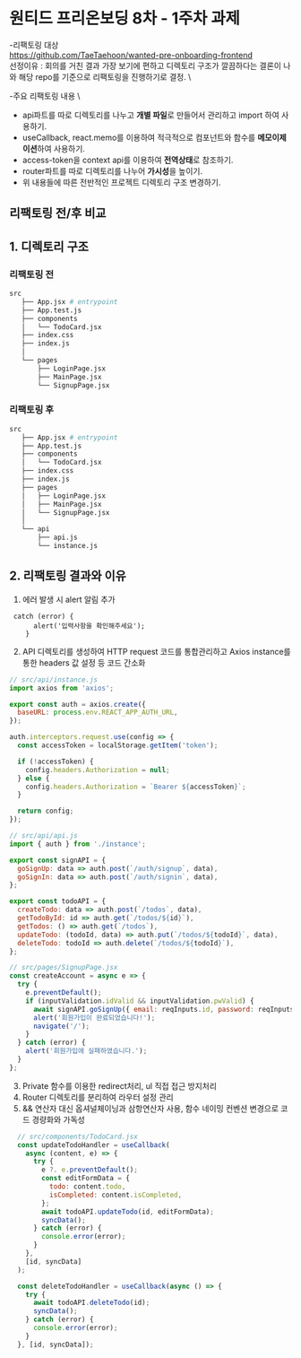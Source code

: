 # 원티드 프리온보딩 8차 - 1주차 과제

-리팩토링 대상 \
https://github.com/TaeTaehoon/wanted-pre-onboarding-frontend \
선정이유 : 회의를 거친 결과 가장 보기에 편하고 디렉토리 구조가 깔끔하다는 결론이 나와 해당 repo를 기준으로 리팩토링을 진행하기로 결정. \

-주요 리팩토링 내용 \

- api파트를 따로 디렉토리를 나누고 **개별 파일**로 만들어서 관리하고 import 하여 사용하기.
- useCallback, react.memo를 이용하여 적극적으로 컴포넌트와 함수를 **메모이제이션**하여 사용하기.
- access-token을 context api를 이용하여 **전역상태**로 참조하기.
- router파트를 따로 디렉토리를 나누어 **가시성**을 높이기.
- 위 내용들에 따른 전반적인 프로젝트 디렉토리 구조 변경하기.

## 리팩토링 전/후 비교

## 1. 디렉토리 구조

### 리팩토링 전

```bash
src
   ├── App.jsx # entrypoint
   ├── App.test.js
   ├── components
   │   └── TodoCard.jsx
   ├── index.css
   ├── index.js
   │
   └── pages
       ├── LoginPage.jsx
       ├── MainPage.jsx
       └── SignupPage.jsx
```

### 리팩토링 후

```bash
src
   ├── App.jsx # entrypoint
   ├── App.test.js
   ├── components
   │   └── TodoCard.jsx
   ├── index.css
   ├── index.js
   ├── pages
   │   ├── LoginPage.jsx
   │   ├── MainPage.jsx
   │   └── SignupPage.jsx
   │
   └── api
       ├── api.js
       └── instance.js
```

## 2. 리팩토링 결과와 이유

1. 에러 발생 시 alert 알림 추가<br/>

```
 catch (error) {
      alert('입력사항을 확인해주세요');
    }
```

2. API 디렉토리를 생성하여 HTTP request 코드를 통합관리하고 Axios instance를 통한 headers 값 설정 등 코드 간소화

```javascript
// src/api/instance.js
import axios from 'axios';

export const auth = axios.create({
  baseURL: process.env.REACT_APP_AUTH_URL,
});

auth.interceptors.request.use(config => {
  const accessToken = localStorage.getItem('token');

  if (!accessToken) {
    config.headers.Authorization = null;
  } else {
    config.headers.Authorization = `Bearer ${accessToken}`;
  }

  return config;
});

// src/api/api.js
import { auth } from './instance';

export const signAPI = {
  goSignUp: data => auth.post(`/auth/signup`, data),
  goSignIn: data => auth.post(`/auth/signin`, data),
};

export const todoAPI = {
  createTodo: data => auth.post(`/todos`, data),
  getTodoById: id => auth.get(`/todos/${id}`),
  getTodos: () => auth.get(`/todos`),
  updateTodo: (todoId, data) => auth.put(`/todos/${todoId}`, data),
  deleteTodo: todoId => auth.delete(`/todos/${todoId}`),
};

// src/pages/SignupPage.jsx
const createAccount = async e => {
  try {
    e.preventDefault();
    if (inputValidation.idValid && inputValidation.pwValid) {
      await signAPI.goSignUp({ email: reqInputs.id, password: reqInputs.pw });
      alert('회원가입이 완료되었습니다!');
      navigate('/');
    }
  } catch (error) {
    alert('회원가입에 실패하였습니다.');
  }
};
```

3. Private 함수를 이용한 redirect처리, ul 직접 접근 방지처리
4. Router 디렉토리를 분리하여 라우터 설정 관리
5. && 연산자 대신 옵셔널체이닝과 삼항연산자 사용, 함수 네이밍 컨벤션 변경으로 코드 경량화와 가독성

```javascript
  // src/components/TodoCard.jsx
  const updateTodoHandler = useCallback(
    async (content, e) => {
      try {
        e ?. e.preventDefault();
        const editFormData = {
          todo: content.todo,
          isCompleted: content.isCompleted,
        };
        await todoAPI.updateTodo(id, editFormData);
        syncData();
      } catch (error) {
        console.error(error);
      }
    },
    [id, syncData]
  );

  const deleteTodoHandler = useCallback(async () => {
    try {
      await todoAPI.deleteTodo(id);
      syncData();
    } catch (error) {
      console.error(error);
    }
  }, [id, syncData]);
```
